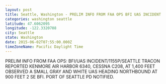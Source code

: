 ```yaml
---
layout: post
title: Seattle, Washington - PRELIM INFO FROM FAA OPS BFI UAS INCIDENT 1155P SEATTLE TRACON REPORTED KENMORE AIR HARBOR
categories: washington seattle
latitude: 47.6062095
longitude: -122.3320708
city: Seattle
state: Washington
date: 2015-06-02T07:55:00.000Z
timeZoneName: Pacific Daylight Time
---
```


PRELIM INFO FROM FAA OPS: BFI/UAS INCIDENT/1155P/SEATTLE TRACON REPORTED KENMORE AIR HARBOR 6340, CESSNA C208, AT 1,400 FEET OBSERVED A SMALL GRAY AND WHITE UAS HEADING NORTHBOUND AT 900 FEET 2 SE BFI. PORT OF SEATTLE PD NOTIFIED. 